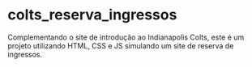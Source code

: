 # colts_reserva_ingressos
Complementando o site de introdução ao Indianapolis Colts, este é um projeto utilizando HTML, CSS e JS simulando um site de reserva de ingressos.

